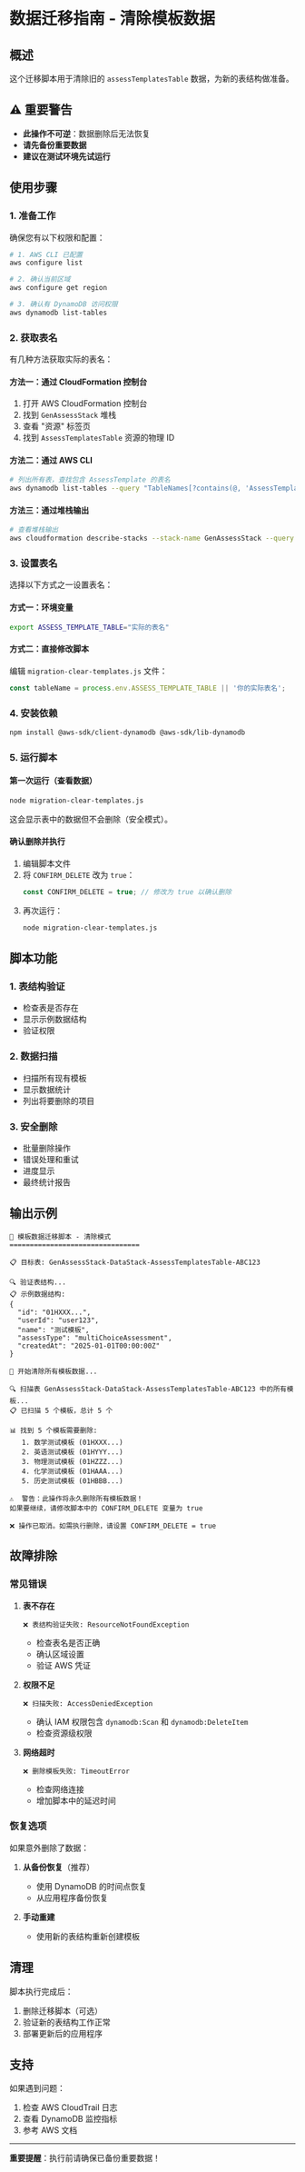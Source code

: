 # 数据迁移指南 - 清除模板数据

## 概述

这个迁移脚本用于清除旧的 `assessTemplatesTable` 数据，为新的表结构做准备。

## ⚠️ 重要警告

- **此操作不可逆**：数据删除后无法恢复
- **请先备份重要数据**
- **建议在测试环境先试运行**

## 使用步骤

### 1. 准备工作

确保您有以下权限和配置：

```bash
# 1. AWS CLI 已配置
aws configure list

# 2. 确认当前区域
aws configure get region

# 3. 确认有 DynamoDB 访问权限
aws dynamodb list-tables
```

### 2. 获取表名

有几种方法获取实际的表名：

#### 方法一：通过 CloudFormation 控制台
1. 打开 AWS CloudFormation 控制台
2. 找到 `GenAssessStack` 堆栈
3. 查看 "资源" 标签页
4. 找到 `AssessTemplatesTable` 资源的物理 ID

#### 方法二：通过 AWS CLI
```bash
# 列出所有表，查找包含 AssessTemplate 的表名
aws dynamodb list-tables --query "TableNames[?contains(@, 'AssessTemplate')]"
```

#### 方法三：通过堆栈输出
```bash
# 查看堆栈输出
aws cloudformation describe-stacks --stack-name GenAssessStack --query "Stacks[0].Outputs"
```

### 3. 设置表名

选择以下方式之一设置表名：

#### 方式一：环境变量
```bash
export ASSESS_TEMPLATE_TABLE="实际的表名"
```

#### 方式二：直接修改脚本
编辑 `migration-clear-templates.js` 文件：
```javascript
const tableName = process.env.ASSESS_TEMPLATE_TABLE || '你的实际表名';
```

### 4. 安装依赖

```bash
npm install @aws-sdk/client-dynamodb @aws-sdk/lib-dynamodb
```

### 5. 运行脚本

#### 第一次运行（查看数据）
```bash
node migration-clear-templates.js
```

这会显示表中的数据但不会删除（安全模式）。

#### 确认删除并执行
1. 编辑脚本文件
2. 将 `CONFIRM_DELETE` 改为 `true`：
   ```javascript
   const CONFIRM_DELETE = true; // 修改为 true 以确认删除
   ```
3. 再次运行：
   ```bash
   node migration-clear-templates.js
   ```

## 脚本功能

### 1. 表结构验证
- 检查表是否存在
- 显示示例数据结构
- 验证权限

### 2. 数据扫描
- 扫描所有现有模板
- 显示数据统计
- 列出将要删除的项目

### 3. 安全删除
- 批量删除操作
- 错误处理和重试
- 进度显示
- 最终统计报告

## 输出示例

```
🔧 模板数据迁移脚本 - 清除模式
================================

📋 目标表: GenAssessStack-DataStack-AssessTemplatesTable-ABC123

🔍 验证表结构...
📋 示例数据结构:
{
  "id": "01HXXX...",
  "userId": "user123",
  "name": "测试模板",
  "assessType": "multiChoiceAssessment",
  "createdAt": "2025-01-01T00:00:00Z"
}

🚀 开始清除所有模板数据...

🔍 扫描表 GenAssessStack-DataStack-AssessTemplatesTable-ABC123 中的所有模板...
📋 已扫描 5 个模板，总计 5 个

📊 找到 5 个模板需要删除:
   1. 数学测试模板 (01HXXX...)
   2. 英语测试模板 (01HYYY...)
   3. 物理测试模板 (01HZZZ...)
   4. 化学测试模板 (01HAAA...)
   5. 历史测试模板 (01HBBB...)

⚠️  警告：此操作将永久删除所有模板数据！
如果要继续，请修改脚本中的 CONFIRM_DELETE 变量为 true

❌ 操作已取消。如需执行删除，请设置 CONFIRM_DELETE = true
```

## 故障排除

### 常见错误

1. **表不存在**
   ```
   ❌ 表结构验证失败: ResourceNotFoundException
   ```
   - 检查表名是否正确
   - 确认区域设置
   - 验证 AWS 凭证

2. **权限不足**
   ```
   ❌ 扫描失败: AccessDeniedException
   ```
   - 确认 IAM 权限包含 `dynamodb:Scan` 和 `dynamodb:DeleteItem`
   - 检查资源级权限

3. **网络超时**
   ```
   ❌ 删除模板失败: TimeoutError
   ```
   - 检查网络连接
   - 增加脚本中的延迟时间

### 恢复选项

如果意外删除了数据：

1. **从备份恢复**（推荐）
   - 使用 DynamoDB 的时间点恢复
   - 从应用程序备份恢复

2. **手动重建**
   - 使用新的表结构重新创建模板

## 清理

脚本执行完成后：

1. 删除迁移脚本（可选）
2. 验证新的表结构工作正常
3. 部署更新后的应用程序

## 支持

如果遇到问题：

1. 检查 AWS CloudTrail 日志
2. 查看 DynamoDB 监控指标
3. 参考 AWS 文档

---

**重要提醒**：执行前请确保已备份重要数据！
